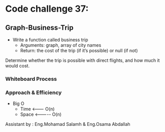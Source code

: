 # Code challenge 37:

## Graph-Business-Trip
<!-- Description of the challenge -->
- Write a function called business trip
    - Arguments: graph, array of city names
    - Return: the cost of the trip (if it’s possible) or null (if not)  

Determine whether the trip is possible with direct flights, and how much it would cost.

### Whiteboard Process
<!-- Embedded whiteboard image -->



### Approach & Efficiency
<!-- What approach did you take? Discuss Why. What is the Big O space/time for this approach? -->



- Big O 
   - Time <--- O(n)
   - Space <----- O(n)



Assistant by : Eng.Mohamad Salamh & Eng.Osama Abdallah 

